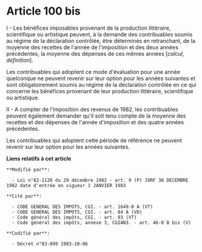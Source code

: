 # Article 100 bis

I - Les bénéfices imposables provenant de la production littéraire, scientifique ou artistique peuvent, à la demande des
contribuables soumis au régime de la déclaration contrôlée, être déterminés en retranchant, de la moyenne des recettes de
l'année de l'imposition et des deux années précédentes, la moyenne des dépenses de ces mêmes années [*calcul, définition*].

Les contribuables qui adoptent ce mode d'évaluation pour une année quelconque ne peuvent revenir sur leur option pour les
années suivantes et sont obligatoirement soumis au régime de la déclaration contrôlée en ce qui concerne les bénéfices
provenant de leur production littéraire, scientifique ou artistique.

II - A compter de l'imposition des revenus de 1982, les contribuables peuvent également demander qu'il soit tenu compte de la
moyenne des recettes et des dépenses de l'année d'imposition et des quatre années précédentes.

Les contribuables qui adoptent cette période de référence ne peuvent revenir sur leur option pour les années suivantes.

**Liens relatifs à cet article**

	**Modifié par**:

	  - Loi n°82-1126 du 29 décembre 1982 - art. 9 (P) JORF 30 DECEMBRE 1982 date d'entrée en vigueur 1 JANVIER 1983

	**Cité par**:

	  - CODE GENERAL DES IMPOTS, CGI. - art. 1649-0 A (VT)
	  - CODE GENERAL DES IMPOTS, CGI. - art. 84 A (VD)
	  - Code général des impôts, CGI. - art. 93 (VT)
	  - Code général des impôts, annexe 3, CGIAN3. - art. 46-0 B bis (V)

	**Codifié par**:

	  - Décret n°83-899 1983-10-06
